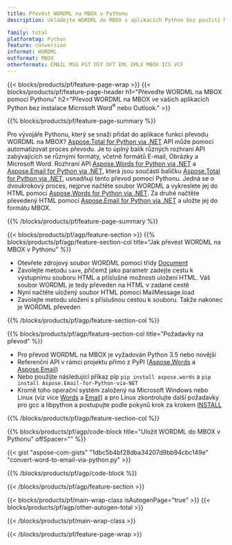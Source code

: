 ```yaml
---
title: Převést WORDML na MBOX v Pythonu
description: Ukládejte WORDML do MBOX v aplikacích Python bez použití Microsoft Word nebo Outlook

family: total
platformtag: Python
feature: conversion
informat: WORDML
outformat: MBOX
otherformats: EMAIL MSG PST OST OFT EML EMLX MBOX ICS VCF
---
```

{{< blocks/products/pf/feature-page-wrap >}}
{{< blocks/products/pf/feature-page-header h1="Převeďte WORDML na MBOX pomocí Pythonu" h2="Převod WORDML na MBOX ve vašich aplikacích Python bez instalace Microsoft Word<sup>&reg;</sup> nebo Outlook." >}}

{{% blocks/products/pf/feature-page-summary %}}

Pro vývojáře Pythonu, který se snaží přidat do aplikace funkci převodu WORDML na MBOX? [Aspose.Total for Python via .NET](https://products.aspose.com/total/python-net/) API může pomoci automatizovat proces převodu. Je to úplný balík různých rozhraní API zabývajících se různými formáty, včetně formátů E-mail, Obrázky a Microsoft Word. Rozhraní API [Aspose.Words for Python via .NET](https://products.aspose.com/words/python-net/) a [Aspose.Email for Python via .NET](https://products.aspose.com/email/python-net/), která jsou součástí balíčku [Aspose.Total for Python via .NET](https://products.aspose.com/total/python-net/), usnadňují tento převod pomocí Pythonu. Jedná se o dvoukrokový proces, nejprve načtěte soubor WORDML a vykreslete jej do HTML pomocí [Aspose.Words for Python via .NET](https://products.aspose.com/words/python-net/). Za druhé načtěte převedený HTML pomocí [Aspose.Email for Python via .NET](https://products.aspose.com/email/python-net/) a uložte jej do formátu MBOX.

{{% /blocks/products/pf/feature-page-summary %}}

{{< blocks/products/pf/agp/feature-section >}}
{{% blocks/products/pf/agp/feature-section-col title="Jak převést WORDML na MBOX v Pythonu" %}}

- Otevřete zdrojový soubor WORDML pomocí třídy [Document](https://reference.aspose.com/words/python-net/aspose.words/document/)
- Zavolejte metodu `save`, přičemž jako parametr zadejte cestu k výstupnímu souboru HTML a příslušné možnosti uložení HTML. Váš soubor WORDML je tedy převeden na HTML v zadané cestě
- Nyní načtěte uložený soubor HTML pomocí MailMessage.load
- Zavolejte metodu uložení s příslušnou cestou k souboru. Takže nakonec je WORDML převeden

{{% /blocks/products/pf/agp/feature-section-col %}}

{{% blocks/products/pf/agp/feature-section-col title="Požadavky na převod" %}}

- Pro převod WORDML na MBOX je vyžadován Python 3.5 nebo novější
- Referenční API v rámci projektu přímo z PyPI ([Aspose.Words](https://pypi.org/project/aspose-words/) a [Aspose.Email](https://pypi.org/project/Aspose.Email-for-Python-via-NET/))
- Nebo použijte následující příkaz pip ```pip install aspose.words``` a ```pip install Aspose.Email-for-Python-via-NET``` 
- Kromě toho operační systém založený na Microsoft Windows nebo Linux (viz více [Words](https://docs.aspose.com/words/python-net/system-requirements/) a [Email](https://docs.aspose.com/email/python-net/system-requirements/)) a pro Linux zkontrolujte další požadavky pro gcc a libpython a postupujte podle pokynů krok za krokem [INSTALL](https://docs.aspose.com/words/python-net/installation/)
 

{{% /blocks/products/pf/agp/feature-section-col %}}

{{% blocks/products/pf/agp/code-block title="Uložit WORDML do MBOX v Pythonu" offSpacer="" %}}

{{< gist "aspose-com-gists" "1dbc5b4bf28dba34207d9bb94cbc149e" "convert-word-to-email-via-python.py" >}}

{{% /blocks/products/pf/agp/code-block %}}

{{< /blocks/products/pf/agp/feature-section >}}

{{< blocks/products/pf/main-wrap-class isAutogenPage="true" >}}
{{< blocks/products/pf/agp/other-autogen-total >}}

{{< /blocks/products/pf/main-wrap-class >}}

{{< /blocks/products/pf/feature-page-wrap >}}